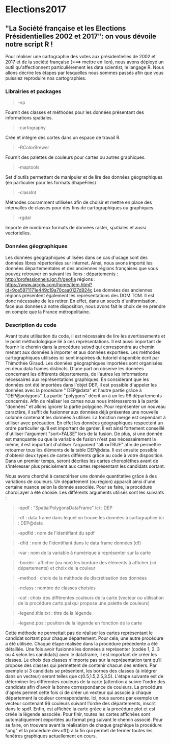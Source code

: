 # Elections2017
## "La Société française et les Elections Présidentielles 2002 et 2017": on vous dévoile notre script R !

Pour réaliser une cartographie des votes aux présidentielles de 2002 et 2017 et de la société française (===> mettre en lien), nous avons déployé un outil qu'affectionnent particulièrement les data scientist, le langage R.
Nous allons décrire les étapes par lesquelles nous sommes passés afin que vous puissiez reproduire nos cartographies.

### Librairies et packages


>-sp

Fournit des classes et méthodes pour les données présentant des informations spatiales. 

>-cartography 

Crée et intègre des cartes dans un espace de travail R.

>-RColorBrewer

Fournit des palettes de couleurs pour cartes ou autres graphiques.

>-maptools

Set d'outils permettant de manipuler et de lire des données géographiques (en particulier pour les formats ShapeFiles)

>-classInt

Méthodes couramment utilisées afin de choisir et mettre en place des intervalles de classes pour des fins de cartographiques ou graphiques.

>-rgdal

Importe de nombreux formats de données raster, spatiales et aussi vectorielles.


### Données géographiques 

Les données géographiques utilisées dans ce cas d'usage sont des données libres répertoriées sur internet.
Ainsi, nous avons importé les données départementales et des anciennes régions françaises que vous pouvez retrouver en suivant les liens : 
départements : http://professionnels.ign.fr/geofla
régions : https://www.arcgis.com/home/item.html?id=9ce5971171e449c19a70caa0127d924c
Les données des anciennes régions présentent également les représentations des DOM TOM. Il est donc nécessaire de les retirer.
En effet, dans un soucis d'uniformisation, face aux données à notre disposition, nous avons fait le choix de ne prendre en compte que la France métropolitaine.

### Description du code 

Avant toute utilisation du code, il est nécessaire de lire les avertissements et le point méthodologique lié à ces représentations.
Il est aussi important de fournir le chemin dans la procédure setwd qui correspondra au chemin menant aux données à importer et aux données exportées.
Les méthodes cartographiques utilisées ici sont inspirées du tutoriel disponible écrit par Thimothée Giraud. 
Les données géographiques importées sont organisées en deux data frames distincts.
D'une part on observe les données concernant les différents départements, de l'autres les informations nécessaires aux représentations graphiques.
En considérant que les données ont été importées dans l'objet DEP, il est possible d'appeler les données avec la procédure " DEP@data" et l'autre partie grâce à "DEP@polygons".
La partie "polygons" décrit un à un les 96 départements concernés.
Afin de réaliser les cartes nous nous intéresserons à la partie "données" et allons ignorer la partie polygone.
Pour représenter un nouveau caractère, il suffit de fusionner aux données déjà présentes une nouvelle colonne contenant les données à utiliser.
La fonction merge est cependant à utiliser avec précaution. En effet les données géographiques respectent un ordre particulier qu'il est important de garder.
Il est ainsi fortement conseillé d'utiliser l'argument "sort=FALSE" lors de la fusion.
De plus, si une donnée est manquante ou que la variable de fusion n'est pas nécessairement la même, il est important d'utiliser l'argument "all.x=TRUE" afin de permettre retourner tous les éléments de la table DEP@data.
Il est ensuite possible d'obtenir deux types de cartes différents grâce au code à votre disposition.
Dans un premier temps, seront décrites les cartes choroplèthes avant de s'intéresser plus précisément aux cartes représentant les candidats sortant.

Nous avons cherché à caractériser une donnée quantitative grâce à des variations de couleurs.
Un département (ou région) apparaît ainsi d'une certaine nuance selon la donnée associée.
Pour se faire, la procédure choroLayer a été choisie. Les différents arguments utilisés sont les suivants : 
>-spdf : "SpatialPolygonsDataFrame" ici : DEP

>-df :  data frame dans lequel on trouve les données à cartographier ici : DEP@data

>-spdfid : nom de l'identifiant du spdf 

>-dfid : nom de l'identifiant dans le data frame données (df)

>-var : nom de la variable à numérique à représenter sur la carte

>-border : afficher (ou non) les bordure des éléments à afficher (ici départements) et choix de la couleur

>-method : choix de la méthode de discrétisation des données

>-nclass : nombre de classes choisies

>-col : choix des différentes couleurs de la carte (vecteur ou utilisation de la procédure carto.pal qui propose une palette de couleurs)

>-legend.title.txt : titre de la légende

>-legend.pos : position de la légende en fonction de la carte

Cette méthode ne permettait pas de réaliser les cartes représentant le candidat sortant pour chaque département.
Pour cela, une autre procédure a été utilisée.  Chaque étape réalisée dans la procédure précédente a été détaillée.
Une fois avoir fusionné les données à représenter (codée 1, 2, 3 ou 4 selon les candidats) avec le dataframe, il est important de créer les classes.
Le choix des classes n'importe pas sur la représentation tant qu'il propose des classes qui permettent de contenir chacun des entiers.
Par exemple si 3 candidats se présentent, les bornes des classes (à intégrer dans un vecteur) seront telles que c(0.5,1.5,2.5,3.5). 
L'étape suivante est de déterminer les différentes couleurs de la carte (attention à suivre l'ordre des candidats afin d'avoir la bonne correspondance de couleurs.
La procédure d'après permet cette fois ci de créer un vecteur qui associe à chaque département la couleur correspondante.
Ici, nous aurons par exemple un vecteur contenant 96 couleurs suivant l'ordre des départements, inscrit dans le spdf.
Enfin, est affichée la carte grâce à la procédure plot et est créée la légende associée.
Pour finir, toutes les cartes affichées sont automatiquement exportées au format png suivant le chemin associé.
Pour se faire, on trouvera avant la réalisation de chaque graphique la procédure "png" et la procédure dev.off() à la fin qui permet de fermer toutes les fenêtres graphiques actuellement en cours.
